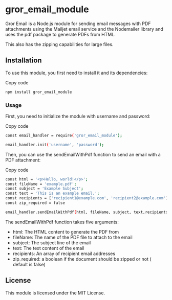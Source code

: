 # gror_email_module

Gror Email is a Node.js module for sending email messages with PDF attachments using the Mailjet email service and the Nodemailer library and uses the pdf package to generate PDFs from HTML.

This also has the zipping capabilities for large files.

## Installation 
To use this module, you first need to install it and its dependencies:

Copy code
```sh
npm install gror_email_module
```

### Usage 
First, you need to initialize the module with username and password:

Copy code
```sh
const email_handler = require('gror_email_module');

email_handler.init('username', 'password'); 
```

Then, you can use the sendEmailWithPdf function to send an email with a PDF attachment:

Copy code
```sh
const html = '<p>Hello, world!</p>';
const fileName = 'example.pdf';
const subject = 'Example Subject';
const text = 'This is an example email.';
const recipients = ['recipient1@example.com', 'recipient2@example.com'];
const zip_required = false

email_handler.sendEmailWithPdf(html, fileName, subject, text,recipients,zip_required);

```

The sendEmailWithPdf function takes five arguments:

- html: The HTML content to generate the PDF from
- fileName: The name of the PDF file to attach to the email
- subject: The subject line of the email
- text: The text content of the email
- recipients: An array of recipient email addresses
- zip_required: a boolean if the document should be zipped or not ( default is false)

## License
This module is licensed under the MIT License.
